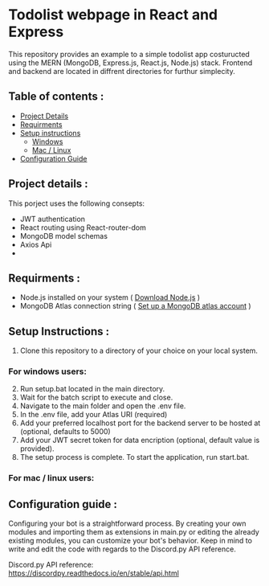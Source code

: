 # Todolist webpage in React and Express

This repository provides an example to a simple todolist app costuructed using the MERN (MongoDB, Express.js, React.js, Node.js) stack.
Frontend and backend are located in diffrent directories for furthur simplecity.



## **Table of contents** :

- [Project Details](#details)
- [Requirments](#Requirments)
- [Setup instructions](#SetupInstructions)
  - [Windows](#Windows)
  - [Mac / Linux](#Mac/Linux)
- [Configuration Guide](#ConfigurationGuide)

<a name="details"></a>

## **Project details** : 

This porject uses the following consepts:

- JWT authentication
- React routing using React-router-dom
- MongoDB model schemas
- Axios Api
- 
<a name="Requirments"></a>

## **Requirments** :

- Node.js installed on your system ( [Download Node.js](https://nodejs.org/en/download/current) )
- MongoDB Atlas connection string ( [Set up a MongoDB atlas account](https://discordpy.readthedocs.io/en/stable/discord.html) )

<a name="SetupInstructions"></a>

## **Setup Instructions** :

1. Clone this repository to a directory of your choice on your local system.

<a name="Windows"></a>

### For windows users:

2. Run setup.bat located in the main directory.
3. Wait for the batch script to execute and close.
4. Navigate to the main folder and open the .env file.
5. In the .env file, add your Atlas URI (required)
6. Add your preferred localhost port for the backend server to be hosted at (optional, defaults to 5000)
7. Add your JWT secret token for data encription (optional, default value is provided).
8. The setup process is complete. To start the application, run start.bat.

<a name="Mac/Linux"></a>

### For mac / linux users:


<a name="ConfigurationGuide"></a>

## **Configuration guide** :

Configuring your bot is a straightforward process. By creating your own modules and importing them as extensions in main.py or
editing the already existing modules, you can customize your bot's behavior.
Keep in mind to write and edit the code with regards to the Discord.py API reference.

Discord.py API reference: https://discordpy.readthedocs.io/en/stable/api.html
